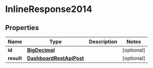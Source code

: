 # InlineResponse2014

## Properties
Name | Type | Description | Notes
------------ | ------------- | ------------- | -------------
**id** | [**BigDecimal**](BigDecimal.md) |  |  [optional]
**result** | [**DashboardRestApiPost**](DashboardRestApiPost.md) |  |  [optional]

